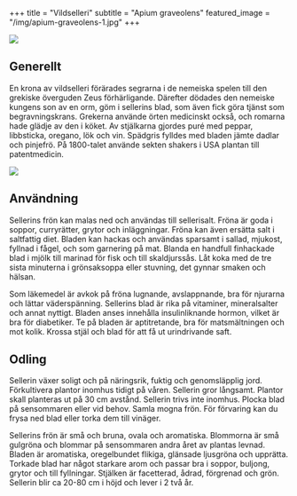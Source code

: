 +++
title = "Vildselleri"
subtitle = "Apium graveolens"
featured_image = "/img/apium-graveolens-1.jpg"
+++

![](/img/apium-graveolens-1.jpg)

## Generellt

En krona av vildselleri förärades segrarna i de nemeiska spelen till den grekiske överguden Zeus förhärligande. Därefter dödades den nemeiske kungens son av en orm, göm i sellerins blad, som även fick göra tjänst som begravningskrans. Grekerna använde örten medicinskt också, och romarna hade glädje av den i köket. Av stjälkarna gjordes puré med peppar, libbsticka, oregano, lök och vin. Spädgris fylldes med bladen jämte dadlar och pinjefrö. På 1800-talet använde sekten shakers i USA plantan till patentmedicin.

![](/img/apium-graveolens-2.jpg)

## Användning

Sellerins frön kan malas ned och användas till sellerisalt. Fröna är goda i soppor, curryrätter, grytor och inläggningar. Fröna kan även ersätta salt i saltfattig diet. Bladen kan hackas och användas sparsamt i sallad, mjukost, fyllnad i fågel, och som garnering på mat. Blanda en handfull finhackade blad i mjölk till marinad för fisk och till skaldjurssås. Låt koka med de tre sista minuterna i grönsaksoppa eller stuvning, det gynnar smaken och hälsan.

Som läkemedel är avkok på fröna lugnande, avslappnande, bra för njurarna och lättar väderspänning. Sellerins blad är rika på vitaminer, mineralsalter och annat nyttigt. Bladen anses innehålla insulinliknande hormon, vilket är bra för diabetiker. Te på bladen är aptitretande, bra för matsmältningen och mot kolik. Krossa stjäl och blad för att få ut urindrivande saft.

## Odling

Sellerin växer soligt och på näringsrik, fuktig och genomsläpplig jord. Förkultivera plantor inomhus tidigt på våren. Sellerin gror långsamt. Plantor skall planteras ut på 30 cm avstånd. Sellerin trivs inte inomhus. Plocka blad på sensommaren eller vid behov. Samla mogna frön. För förvaring kan du frysa ned blad eller torka dem till vinäger.

Sellerins frön är små och bruna, ovala och aromatiska. Blommorna är små gulgröna och blommar på sensommaren andra året av plantas levnad. Bladen är aromatiska, oregelbundet flikiga, glänsade ljusgröna och upprätta. Torkade blad har något starkare arom och passar bra i soppor, buljong, grytor och till fyllningar. Stjälken är facetterad, ådrad, förgrenad och grön. Sellerin blir ca 20-80 cm i höjd och lever i 2 två år.
